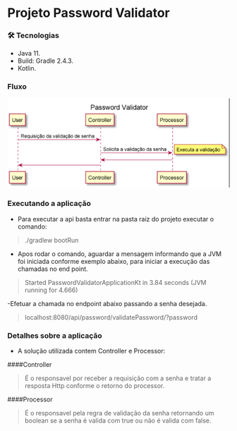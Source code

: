 # Projeto Password Validator

### 🛠 Tecnologias

- Java 11.
- Build: Gradle 2.4.3.
- Kotlin.
### Fluxo
![](resource/sequencia.png)

### Executando a aplicação
- Para executar a api basta entrar na pasta raiz do projeto executar o comando:
> ./gradlew bootRun
> 
- Apos rodar o comando, aguardar a mensagem informando que a JVM 
  foi iniciada conforme exemplo abaixo, para iniciar a execução das chamadas no end point.
>Started PasswordValidatorApplicationKt in 3.84 seconds (JVM running for 4.666)

-Efetuar a chamada no endpoint abaixo passando a senha desejada.
>localhost:8080/api/password/validatePassword/?password


### Detalhes sobre a aplicação
- A solução utilizada contem Controller e Processor:

####Controller
> É o responsavel por receber a requisição com a senha e tratar a resposta Http conforme o retorno do processor. 

####Processor
> É o responsavel pela regra de validação da senha retornando um boolean se a senha é valida com true ou não é valida com false.



